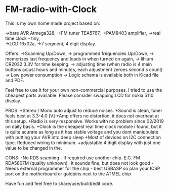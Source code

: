 # FM-radio-with-Clock

This is my own home made project based on:

->bare AVR Atmega328, 
->FM tuner TEA5767, 
->PAM8403 amplifier, 
->real time clock - tiny,  
->LCD 16x02a, 
->7 segment, 4 digit display. 

Offers:
->Scanning Up/Down, 
-> programmed frequencies Up/Down, 
-> memorizes last frequency and loads in when turned on again, 
-> lihium CR2032 3.3V for time keeping.
-> adjusting time (when radio is 4 main buttons adjust hours and minutes, each adjustment zeroes second's count)
-> Low power consumption
-> Logic schema is available both in Kicad file and PDF. 

Feel free to use it for your own non-commercial purposes. I tried to use the cheapest parts available. 
Please consider swapping LCD for nokia 5110 display.

PROS:
+Stereo / Mono auto adjust to reduce noises.
+Sound is clean, tuner feels best at 3.3-4.0 [V]
+Amp offers no distortion, it does not overheat at this setup.
+Radio is very responsive. Works with no problem since 02/2019 on daily basis.
+Clock is the cheapest real time clock module i found, but it is quite acurate as long as it has stable voltage 
and you dont maniupulate with putting your AVR into deep sleep
+Most of devices on I2C connection type. Reduced wiring to minimum.
+adjustable 4 digit display with just one value to be changed in the.

CONS:
-No RDS scanning - if required use another chip. E.G. FM RDA5807M (quality unknown)
-It sounds fine, but does not look good
-Needs external programmer for the chip - best USBASP so plan your ICSP port on the motherboard or goldpins next to the ATMEL chip

Have fun and feel free to share/use/build/edit code.
